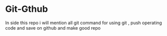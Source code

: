 # Git-Gthub
In side this  repo i will mention all git command for using git , push operating code and save on github and make good repo

